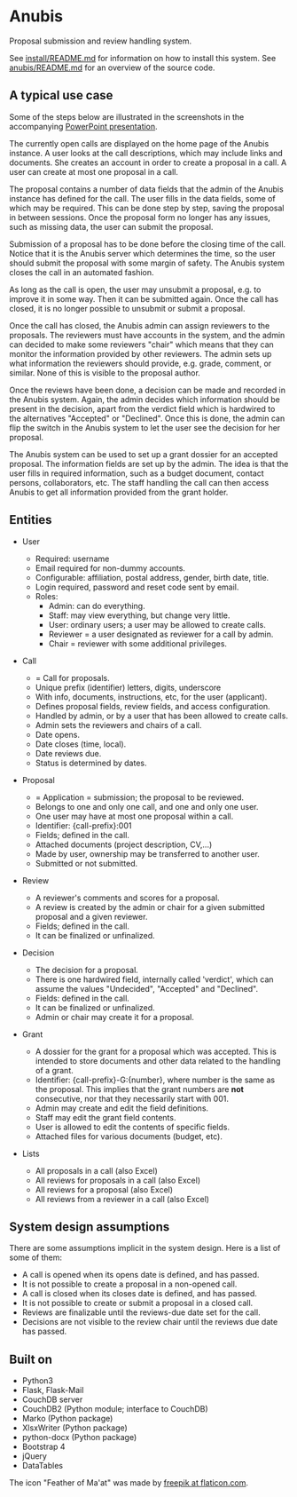 # Anubis

Proposal submission and review handling system.

See [install/README.md](install/README.md) for information on how to install
this system. See [anubis/README.md](anubis/README.md) for an overview of
the source code.

## A typical use case

Some of the steps below are illustrated in the screenshots in the accompanying
[PowerPoint presentation](https://github.com/pekrau/Anubis/raw/master/Anubis-common-actions.pptx).

The currently open calls are displayed on the home page of the Anubis
instance.  A user looks at the call descriptions, which may include
links and documents.  She creates an account in order to create a
proposal in a call. A user can create at most one proposal in a call.

The proposal contains a number of data fields that the admin of the
Anubis instance has defined for the call. The user fills in the data
fields, some of which may be required. This can be done step by step,
saving the proposal in between sessions. Once the proposal form no
longer has any issues, such as missing data, the user can submit the
proposal.

Submission of a proposal has to be done before the closing time of the
call. Notice that it is the Anubis server which determines the time,
so the user should submit the proposal with some margin of safety. The
Anubis system closes the call in an automated fashion.

As long as the call is open, the user may unsubmit a proposal, e.g. to
improve it in some way. Then it can be submitted again. Once the call
has closed, it is no longer possible to unsubmit or submit a proposal.

Once the call has closed, the Anubis admin can assign reviewers to the
proposals. The reviewers must have accounts in the system, and the
admin can decided to make some reviewers "chair" which means that they
can monitor the information provided by other reviewers. The admin
sets up what information the reviewers should provide, e.g. grade,
comment, or similar. None of this is visible to the proposal author.

Once the reviews have been done, a decision can be made and recorded
in the Anubis system. Again, the admin decides which information
should be present in the decision, apart from the verdict field which
is hardwired to the alternatives "Accepted" or "Declined". Once this
is done, the admin can flip the switch in the Anubis system to let
the user see the decision for her proposal.

The Anubis system can be used to set up a grant dossier for an
accepted proposal. The information fields are set up by the admin. The
idea is that the user fills in required information, such as a budget
document, contact persons, collaborators, etc. The staff handling the
call can then access Anubis to get all information provided from the
grant holder.

## Entities

- User
  - Required: username
  - Email required for non-dummy accounts.
  - Configurable: affiliation, postal address, gender, birth date, title.
  - Login required, password and reset code sent by email.
  - Roles:
    - Admin: can do everything.
    - Staff: may view everything, but change very little.
    - User: ordinary users; a user may be allowed to create calls.
    - Reviewer = a user designated as reviewer for a call by admin.
    - Chair = reviewer with some additional privileges.
  
- Call
  - = Call for proposals.
  - Unique prefix (identifier) letters, digits, underscore
  - With info, documents, instructions, etc, for the user (applicant).
  - Defines proposal fields, review fields, and access configuration.
  - Handled by admin, or by a user that has been allowed to create calls.
  - Admin sets the reviewers and chairs of a call.
  - Date opens.
  - Date closes (time, local).
  - Date reviews due.
  - Status is determined by dates.
  
- Proposal
  - = Application = submission; the proposal to be reviewed.
  - Belongs to one and only one call, and one and only one user.
  - One user may have at most one proposal within a call.
  - Identifier: {call-prefix}:001
  - Fields; defined in the call.
  - Attached documents (project description, CV,...)
  - Made by user, ownership may be transferred to another user.
  - Submitted or not submitted.
  
- Review
  - A reviewer's comments and scores for a proposal.
  - A review is created by the admin or chair for a given
    submitted proposal and a given reviewer.
  - Fields; defined in the call.
  - It can be finalized or unfinalized.

- Decision
  - The decision for a proposal.
  - There is one hardwired field, internally called 'verdict', which
    can assume the values "Undecided", "Accepted" and "Declined".
  - Fields: defined in the call.
  - It can be finalized or unfinalized.
  - Admin or chair may create it for a proposal.

- Grant
  - A dossier for the grant for a proposal which was accepted. This is
    intended to store documents and other data related to the handling
    of a grant.
  - Identifier: {call-prefix}-G:{number}, where number is the same as
    the proposal. This implies that the grant numbers are **not**
    consecutive, nor that they necessarily start with 001.
  - Admin may create and edit the field definitions.
  - Staff may edit the grant field contents.
  - User is allowed to edit the contents of specific fields.
  - Attached files for various documents (budget, etc).

- Lists
  - All proposals in a call (also Excel)
  - All reviews for proposals in a call (also Excel)
  - All reviews for a proposal (also Excel)
  - All reviews from a reviewer in a call (also Excel)

## System design assumptions

There are some assumptions implicit in the system design. Here is a list
of some of them:

- A call is opened when its opens date is defined, and has passed.
- It is not possible to create a proposal in a non-opened call.
- A call is closed when its closes date is defined, and has passed.
- It is not possible to create or submit a proposal in a closed call.
- Reviews are finalizable until the reviews-due date set for the call.
- Decisions are not visible to the review chair until the reviews due date
  has passed.

## Built on

- Python3
- Flask, Flask-Mail
- CouchDB server
- CouchDB2 (Python module; interface to CouchDB)
- Marko (Python package)
- XlsxWriter (Python package)
- python-docx (Python package)
- Bootstrap 4
- jQuery
- DataTables

The icon "Feather of Ma'at" was made by
[freepik at flaticon.com](https://www.flaticon.com/authors/freepik).
